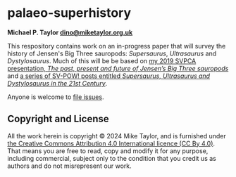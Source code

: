 # palaeo-superhistory

**Michael P. Taylor <dino@miketaylor.org.uk>**  

This respository contains work on an in-progress paper that will survey the history of Jensen's Big Three sauropods: _Supersaurus_, _Ultrasaurus_ and _Dystylosaurus_.
Much of this will be be based on [my 2019 SVPCA presentation, _The past, present and future of Jensen’s Big Three sauropods_](http://www.miketaylor.org.uk/dino/pubs/svpca2019/abstract.html)
and [a series of SV-POW! posts entitled _Supersaurus, Ultrasaurus and Dystylosaurus in the 21st Century_](https://svpow.com/supersaurus-and-co-in-2019/).

Anyone is welcome to [file issues](https://github.com/MikeTaylor/palaeo-superhistory/issues).

## Copyright and License

All the work herein is copyright © 2024 Mike Taylor, and is furnished under [the Creative Commons Attribution 4.0 International licence (CC By 4.0)](https://creativecommons.org/licenses/by/4.0/). That means you are free to read, copy and modify it for any purpose, including commercial, subject only to the condition that you credit us as authors and do not misrepresent our work.

